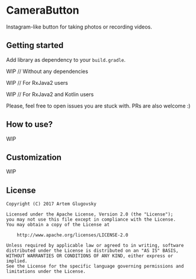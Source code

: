 # CameraButton

Instagram-like button for taking photos or recording videos.

## Getting started

Add library as dependency to your `build.gradle`.

WIP // Without any dependencies

WIP // For RxJava2 users

WIP // For RxJava2 and Kotlin users

Please, feel free to open issues you are stuck with. PRs are also welcome :)

## How to use?

WIP

## Customization

WIP

## License

```
Copyright (C) 2017 Artem Glugovsky

Licensed under the Apache License, Version 2.0 (the "License");
you may not use this file except in compliance with the License.
You may obtain a copy of the License at

    http://www.apache.org/licenses/LICENSE-2.0

Unless required by applicable law or agreed to in writing, software
distributed under the License is distributed on an "AS IS" BASIS,
WITHOUT WARRANTIES OR CONDITIONS OF ANY KIND, either express or implied.
See the License for the specific language governing permissions and
limitations under the License.
```